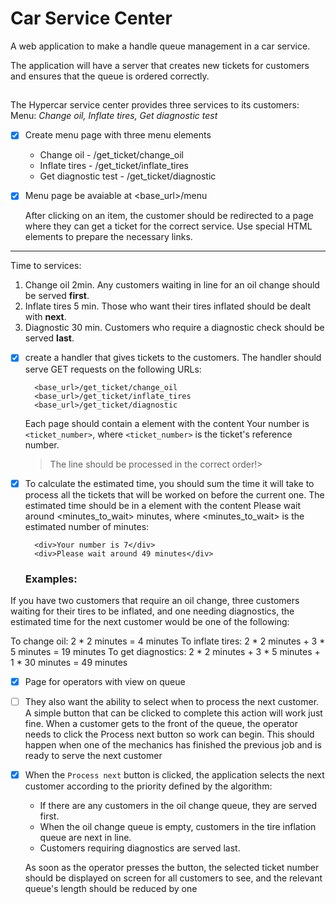 # Car Service Center
A web application to make a handle queue management in a car service.

The application will have a server that creates new tickets for customers and ensures that the queue is ordered correctly.

## 
The Hypercar service center provides three services to its customers:
Menu: *Change oil, Inflate tires, Get diagnostic test*

- [x] Create menu page with three menu elements
    * Change oil - /get_ticket/change_oil
    * Inflate tires - /get_ticket/inflate_tires
    * Get diagnostic test - /get_ticket/diagnostic
    
-  [x] Menu page be avaiable at <base_url>/menu 
   
   After clicking on an item, the customer should be redirected to a page where they can get a ticket for the correct service.
   Use special HTML elements to prepare the necessary links.
   
---
Time to services: 

1. Change oil 2min. Any customers waiting in line for an oil change should be served **first**.
2. Inflate tires 5 min. Those who want their tires inflated should be dealt with **next**.
3. Diagnostic 30 min. Customers who require a diagnostic check should be served **last**.

- [x] create a handler that gives tickets to the customers. The handler should serve GET requests on the following URLs:
       
        <base_url>/get_ticket/change_oil
        <base_url>/get_ticket/inflate_tires
        <base_url>/get_ticket/diagnostic
        
    Each page should contain a element with the content Your number is `<ticket_number>`, where `<ticket_number>` is the ticket's reference number.
  
    > The line should be processed in the correct order!>

- [x] To calculate the estimated time, you should sum the time it will take to process all the tickets that will be worked on before the current one.
        The estimated time should be in a element with the content Please wait around <minutes_to_wait> minutes, where <minutes_to_wait> is the estimated number of minutes:<div><div>

        <div>Your number is 7</div>
        <div>Please wait around 49 minutes</div>


  ### Examples:
    
If you have two customers that require an oil change, three customers waiting for their tires to be inflated, and one needing diagnostics, the estimated time for the next customer would be one of the following:

To change oil: 2 * 2 minutes = 4 minutes
To inflate tires: 2 * 2 minutes + 3 * 5 minutes = 19 minutes
To get diagnostics: 2 * 2 minutes + 3 * 5 minutes + 1 * 30 minutes = 49 minutes
 
- [x] Page for operators with view on queue
- [ ] They also want the ability to select when to process the next customer. A simple button that can be clicked to complete this action will work just fine.
When a customer gets to the front of the queue, the operator needs to click the Process next button so work can begin. This should happen when one of the mechanics has finished the previous job and is ready to serve the next customer
  
- [x] When the `Process next` button is clicked, the application selects the next customer according to the priority defined by the algorithm:

    * If there are any customers in the oil change queue, they are served first.
    * When the oil change queue is empty, customers in the tire inflation queue are next in line.
    * Customers requiring diagnostics are served last.
  
  As soon as the operator presses the button, the selected ticket number should be displayed on screen for all customers to see, and the relevant queue's length should be reduced by one

